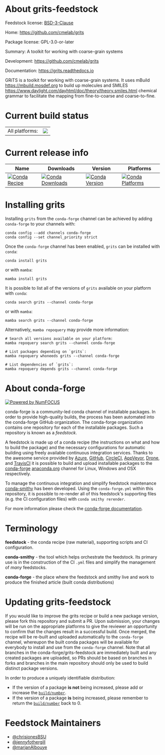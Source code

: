 About grits-feedstock
=====================

Feedstock license: [BSD-3-Clause](https://github.com/conda-forge/grits-feedstock/blob/main/LICENSE.txt)

Home: https://github.com/cmelab/grits

Package license: GPL-3.0-or-later

Summary: A toolkit for working with coarse-grain systems

Development: https://github.com/cmelab/grits

Documentation: https://grits.readthedocs.io

GRiTS is a toolkit for working with coarse-grain systems. It uses
mBuild <https://mbuild.mosdef.org> to build up molecules and
SMILES <https://www.daylight.com/dayhtml/doc/theory/theory.smiles.html>
chemical grammar to facilitate the mapping from fine-to-coarse and
coarse-to-fine.


Current build status
====================


<table><tr><td>All platforms:</td>
    <td>
      <a href="https://dev.azure.com/conda-forge/feedstock-builds/_build/latest?definitionId=16121&branchName=main">
        <img src="https://dev.azure.com/conda-forge/feedstock-builds/_apis/build/status/grits-feedstock?branchName=main">
      </a>
    </td>
  </tr>
</table>

Current release info
====================

| Name | Downloads | Version | Platforms |
| --- | --- | --- | --- |
| [![Conda Recipe](https://img.shields.io/badge/recipe-grits-green.svg)](https://anaconda.org/conda-forge/grits) | [![Conda Downloads](https://img.shields.io/conda/dn/conda-forge/grits.svg)](https://anaconda.org/conda-forge/grits) | [![Conda Version](https://img.shields.io/conda/vn/conda-forge/grits.svg)](https://anaconda.org/conda-forge/grits) | [![Conda Platforms](https://img.shields.io/conda/pn/conda-forge/grits.svg)](https://anaconda.org/conda-forge/grits) |

Installing grits
================

Installing `grits` from the `conda-forge` channel can be achieved by adding `conda-forge` to your channels with:

```
conda config --add channels conda-forge
conda config --set channel_priority strict
```

Once the `conda-forge` channel has been enabled, `grits` can be installed with `conda`:

```
conda install grits
```

or with `mamba`:

```
mamba install grits
```

It is possible to list all of the versions of `grits` available on your platform with `conda`:

```
conda search grits --channel conda-forge
```

or with `mamba`:

```
mamba search grits --channel conda-forge
```

Alternatively, `mamba repoquery` may provide more information:

```
# Search all versions available on your platform:
mamba repoquery search grits --channel conda-forge

# List packages depending on `grits`:
mamba repoquery whoneeds grits --channel conda-forge

# List dependencies of `grits`:
mamba repoquery depends grits --channel conda-forge
```


About conda-forge
=================

[![Powered by
NumFOCUS](https://img.shields.io/badge/powered%20by-NumFOCUS-orange.svg?style=flat&colorA=E1523D&colorB=007D8A)](https://numfocus.org)

conda-forge is a community-led conda channel of installable packages.
In order to provide high-quality builds, the process has been automated into the
conda-forge GitHub organization. The conda-forge organization contains one repository
for each of the installable packages. Such a repository is known as a *feedstock*.

A feedstock is made up of a conda recipe (the instructions on what and how to build
the package) and the necessary configurations for automatic building using freely
available continuous integration services. Thanks to the awesome service provided by
[Azure](https://azure.microsoft.com/en-us/services/devops/), [GitHub](https://github.com/),
[CircleCI](https://circleci.com/), [AppVeyor](https://www.appveyor.com/),
[Drone](https://cloud.drone.io/welcome), and [TravisCI](https://travis-ci.com/)
it is possible to build and upload installable packages to the
[conda-forge](https://anaconda.org/conda-forge) [anaconda.org](https://anaconda.org/)
channel for Linux, Windows and OSX respectively.

To manage the continuous integration and simplify feedstock maintenance
[conda-smithy](https://github.com/conda-forge/conda-smithy) has been developed.
Using the ``conda-forge.yml`` within this repository, it is possible to re-render all of
this feedstock's supporting files (e.g. the CI configuration files) with ``conda smithy rerender``.

For more information please check the [conda-forge documentation](https://conda-forge.org/docs/).

Terminology
===========

**feedstock** - the conda recipe (raw material), supporting scripts and CI configuration.

**conda-smithy** - the tool which helps orchestrate the feedstock.
                   Its primary use is in the construction of the CI ``.yml`` files
                   and simplify the management of *many* feedstocks.

**conda-forge** - the place where the feedstock and smithy live and work to
                  produce the finished article (built conda distributions)


Updating grits-feedstock
========================

If you would like to improve the grits recipe or build a new
package version, please fork this repository and submit a PR. Upon submission,
your changes will be run on the appropriate platforms to give the reviewer an
opportunity to confirm that the changes result in a successful build. Once
merged, the recipe will be re-built and uploaded automatically to the
`conda-forge` channel, whereupon the built conda packages will be available for
everybody to install and use from the `conda-forge` channel.
Note that all branches in the conda-forge/grits-feedstock are
immediately built and any created packages are uploaded, so PRs should be based
on branches in forks and branches in the main repository should only be used to
build distinct package versions.

In order to produce a uniquely identifiable distribution:
 * If the version of a package **is not** being increased, please add or increase
   the [``build/number``](https://docs.conda.io/projects/conda-build/en/latest/resources/define-metadata.html#build-number-and-string).
 * If the version of a package **is** being increased, please remember to return
   the [``build/number``](https://docs.conda.io/projects/conda-build/en/latest/resources/define-metadata.html#build-number-and-string)
   back to 0.

Feedstock Maintainers
=====================

* [@chrisjonesBSU](https://github.com/chrisjonesBSU/)
* [@jennyfothergill](https://github.com/jennyfothergill/)
* [@marjanAlbouye](https://github.com/marjanAlbouye/)

